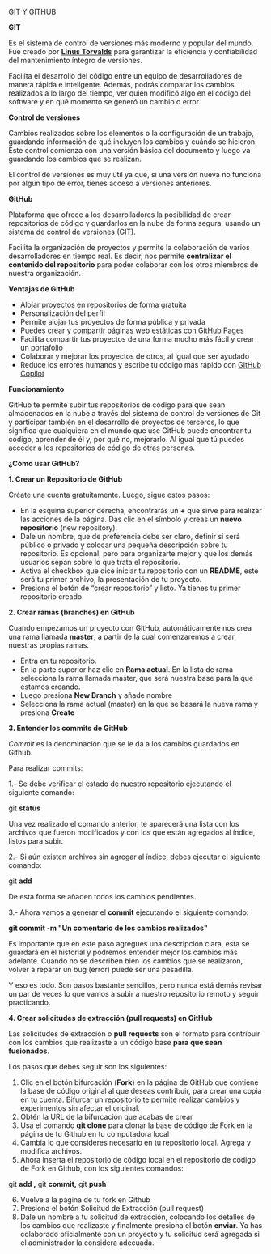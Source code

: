 ﻿GIT Y GITHUB

**GIT**

Es el sistema de control de versiones más moderno y popular del mundo. Fue creado por [**Linus Torvalds**](https://github.com/torvalds) para garantizar la eficiencia y confiabilidad del mantenimiento íntegro de versiones.

Facilita el desarrollo del código entre un equipo de desarrolladores de manera rápida e inteligente. Además, podrás comparar los cambios realizados a lo largo del tiempo, ver quién modificó algo en el código del software y en qué momento se generó un cambio o error.

**Control de versiones**

Cambios realizados sobre los elementos o la configuración de un trabajo, guardando información de qué incluyen los cambios y cuándo se hicieron. Este control comienza con una versión básica del documento y luego va guardando los cambios que se realizan.

El control de versiones es muy útil ya que, si una versión nueva no funciona por algún tipo de error, tienes acceso a versiones anteriores.

**GitHub**

Plataforma que ofrece a los desarrolladores la posibilidad de crear repositorios de código y guardarlos en la nube de forma segura, usando un sistema de control de versiones (GIT).

Facilita la organización de proyectos y permite la colaboración de varios desarrolladores en tiempo real. Es decir, nos permite **centralizar el contenido del repositorio** para poder colaborar con los otros miembros de nuestra organización.

**Ventajas de GitHub**

- Alojar proyectos en repositorios de forma gratuita
- Personalización del perfil
- Permite alojar tus proyectos de forma pública y privada
- Puedes crear y compartir [páginas web estáticas con GitHub Pages](https://platzi.com/blog/github-pages/)
- Facilita compartir tus proyectos de una forma mucho más fácil y crear un portafolio
- Colaborar y mejorar los proyectos de otros, al igual que ser ayudado
- Reduce los errores humanos y escribe tu código más rápido con [GitHub Copilot](https://platzi.com/blog/github-copilot/)

**Funcionamiento**

GitHub te permite subir tus repositorios de código para que sean almacenados en la nube a través del sistema de control de versiones de Git y participar también en el desarrollo de proyectos de terceros, lo que significa que cualquiera en el mundo que use GitHub puede encontrar tu código, aprender de él y, por qué no, mejorarlo. Al igual que tú puedes acceder a los repositorios de código de otras personas.



**¿Cómo usar GitHub?**

**1. Crear un Repositorio de GitHub**

Créate una cuenta gratuitamente. Luego, sigue estos pasos:

- En la esquina superior derecha, encontrarás un **+** que sirve para realizar las acciones de la página. Das clic en el símbolo y creas un **nuevo repositorio** (new repository).
- Dale un nombre, que de preferencia debe ser claro, definir si será público o privado y colocar una pequeña descripción sobre tu repositorio. Es opcional, pero para organizarte mejor y que los demás usuarios sepan sobre lo que trata el repositorio.
- Activa el checkbox que dice iniciar tu repositorio con un **README**, este será tu primer archivo, la presentación de tu proyecto.
- Presiona el botón de “crear repositorio” y listo. Ya tienes tu primer repositorio creado.

**2. Crear ramas (branches) en GitHub**

Cuando empezamos un proyecto con GitHub, automáticamente nos crea una rama llamada **master**, a partir de la cual comenzaremos a crear nuestras propias ramas.

- Entra en tu repositorio.
- En la parte superior haz clic en **Rama actual**. En la lista de rama selecciona la rama llamada master, que será nuestra base para la que estamos creando.
- Luego presiona **New Branch** y añade nombre
- Selecciona la rama actual (master) en la que se basará la nueva rama y presiona **Create**

**3. Entender los commits de GitHub**

*Commit* es la denominación que se le da a los cambios guardados en Github.

Para realizar commits:

1.- Se debe verificar el estado de nuestro repositorio ejecutando el siguiente comando:

git **status**

Una vez realizado el comando anterior, te aparecerá una lista con los archivos que fueron modificados y con los que están agregados al índice, listos para subir.

2.- Si aún existen archivos sin agregar al índice, debes ejecutar el siguiente comando:

git **add**

De esta forma se añaden todos los cambios pendientes.

3.- Ahora vamos a generar el **commit** ejecutando el siguiente comando:

**git commit -m "Un comentario de los cambios realizados"**

Es importante que en este paso agregues una descripción clara, esta se guardará en el historial y podremos entender mejor los cambios más adelante. Cuando no se describen bien los cambios que se realizaron, volver a reparar un bug (error) puede ser una pesadilla.

Y eso es todo. Son pasos bastante sencillos, pero nunca está demás revisar un par de veces lo que vamos a subir a nuestro repositorio remoto y seguir practicando.

**4. Crear solicitudes de extracción (pull requests) en GitHub**

Las solicitudes de extracción o **pull requests** son el formato para contribuir con los cambios que realizaste a un código base **para que sean fusionados**.

Los pasos que debes seguir son los siguientes:

1. Clic en el botón bifurcación (**Fork**) en la página de GitHub que contiene la base de código original al que deseas contribuir, para crear una copia en tu cuenta. Bifurcar un repositorio te permite realizar cambios y experimentos sin afectar el original.
1. Obtén la URL de la bifurcación que acabas de crear
1. Usa el comando **git clone** para clonar la base de código de Fork en la página de tu Github en tu computadora local
1. Cambia lo que consideres necesario en tu repositorio local. Agrega y modifica archivos.
1. Ahora inserta el repositorio de código local en el repositorio de código de Fork en Github, con los siguientes comandos:

git **add ,** git **commit,** git **push**

6. Vuelve a la página de tu fork en Github
6. Presiona el botón Solicitud de Extracción (pull request)
6. Dale un nombre a tu solicitud de extracción, colocando los detalles de los cambios que realizaste y finalmente presiona el botón **enviar**. Ya has colaborado oficialmente con un proyecto y tu solicitud será agregada si el administrador la considera adecuada.


